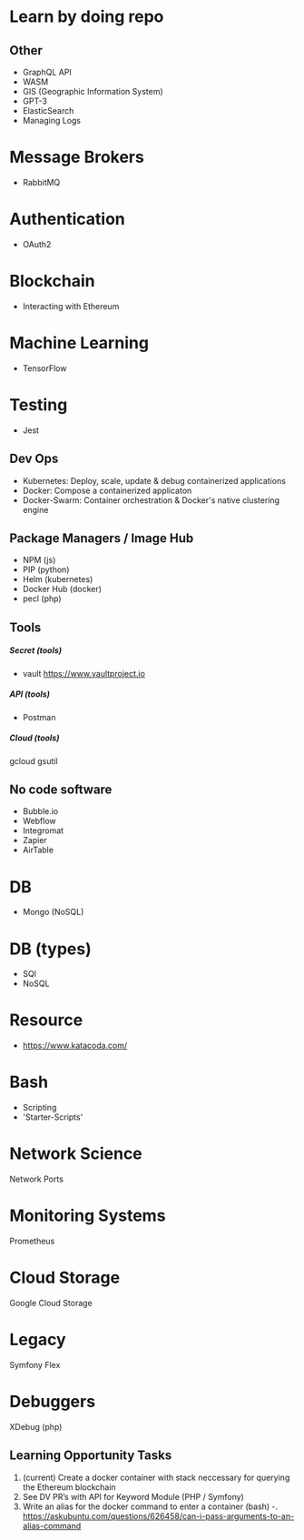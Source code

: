 # Learn by doing repo

## Other
- GraphQL API
- WASM
- GIS (Geographic Information System)
- GPT-3
- ElasticSearch
- Managing Logs

# Message Brokers
- RabbitMQ

# Authentication
- OAuth2

# Blockchain
- Interacting with Ethereum

# Machine Learning
- TensorFlow

# Testing
- Jest

## Dev Ops
- Kubernetes: Deploy, scale, update & debug containerized applications 
- Docker: Compose a containerized applicaton
- Docker-Swarm: Container orchestration & Docker's native clustering engine

## Package Managers / Image Hub
- NPM (js)
- PIP (python)
- Helm (kubernetes)
- Docker Hub (docker)
- pecl (php)

## Tools
##### Secret (tools)
- vault https://www.vaultproject.io

##### API (tools)
- Postman

##### Cloud (tools)
gcloud
gsutil

## No code software
- Bubble.io
- Webflow
- Integromat
- Zapier
- AirTable

# DB
- Mongo (NoSQL)

# DB (types)
- SQl
- NoSQL

# Resource
- https://www.katacoda.com/

# Bash
- Scripting
- 'Starter-Scripts'

# Network Science
Network Ports

# Monitoring Systems
Prometheus

# Cloud Storage
Google Cloud Storage

# Legacy
Symfony Flex

# Debuggers
XDebug (php)

## Learning Opportunity Tasks
1. (current) Create a docker container with stack neccessary for querying the Ethereum blockchain
2. See DV PR’s with API for Keyword Module (PHP / Symfony)
3. Write an alias for the docker command to enter a container (bash)
    -. https://askubuntu.com/questions/626458/can-i-pass-arguments-to-an-alias-command


